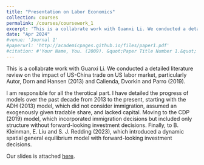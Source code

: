 ```yaml
---
title: "Presentation on Labor Economics"
collection: courses
permalink: /courses/coursework_1
excerpt: 'This is a collabrate work with Guanxi Li. We conducted a detailed literature review on the impact of US-China trade on US labor market. I am responsible for all the therotical parts.'
date: "Apr 2024"
#venue: 'Journal 1'
#paperurl: 'http://academicpages.github.io/files/paper1.pdf'
#citation: #'Your Name, You. (2009). &quot;Paper Title Number 1.&quot; <i>Journal 1</i>. 1(1).'
---
```


This is a collabrate work with Guanxi Li. We conducted a detailed literature review on the impact of US-China trade on US labor market, particularly Autor, Dorn and Hansen (2013) and Calienda, Dvorkin and Parro (2019).  

I am responsible for all the therotical part. I have detailed the progress of models over the past decade from 2013 to the present, starting with the ADH (2013) model, which did not consider immigration, assumed an exogenously given tradable share, and lacked capital. Moving to the CDP (2019) model, which incorporated immigration decisions but included only structure without forward-looking investment decisions. Finally, to B. Kleinman, E. Liu and S. J. Redding (2023), which introduced a dynamic spatial general equilibrium model with forward-looking investment decisions.  

Our slides is attached [here](../assets/Labor_Pre_Slides.pdf).